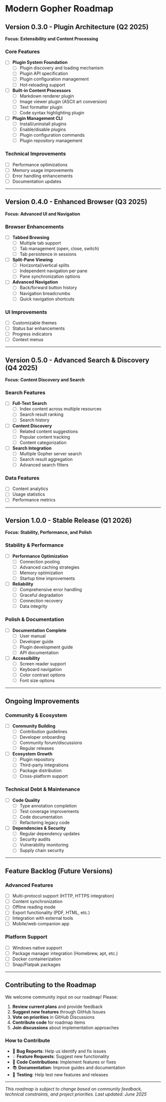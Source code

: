 # Modern Gopher Roadmap

## Version 0.3.0 - Plugin Architecture (Q2 2025)
**Focus: Extensibility and Content Processing**

### Core Features
- [ ] **Plugin System Foundation**
  - [ ] Plugin discovery and loading mechanism
  - [ ] Plugin API specification
  - [ ] Plugin configuration management
  - [ ] Hot-reloading support

- [ ] **Built-in Content Processors**
  - [ ] Markdown renderer plugin
  - [ ] Image viewer plugin (ASCII art conversion)
  - [ ] Text formatter plugin
  - [ ] Code syntax highlighting plugin

- [ ] **Plugin Management CLI**
  - [ ] Install/uninstall plugins
  - [ ] Enable/disable plugins
  - [ ] Plugin configuration commands
  - [ ] Plugin repository management

### Technical Improvements
- [ ] Performance optimizations
- [ ] Memory usage improvements
- [ ] Error handling enhancements
- [ ] Documentation updates

---

## Version 0.4.0 - Enhanced Browser (Q3 2025)
**Focus: Advanced UI and Navigation**

### Browser Enhancements
- [ ] **Tabbed Browsing**
  - [ ] Multiple tab support
  - [ ] Tab management (open, close, switch)
  - [ ] Tab persistence in sessions

- [ ] **Split-Pane Viewing**
  - [ ] Horizontal/vertical splits
  - [ ] Independent navigation per pane
  - [ ] Pane synchronization options

- [ ] **Advanced Navigation**
  - [ ] Back/forward button history
  - [ ] Navigation breadcrumbs
  - [ ] Quick navigation shortcuts

### UI Improvements
- [ ] Customizable themes
- [ ] Status bar enhancements
- [ ] Progress indicators
- [ ] Context menus

---

## Version 0.5.0 - Advanced Search & Discovery (Q4 2025)
**Focus: Content Discovery and Search**

### Search Features
- [ ] **Full-Text Search**
  - [ ] Index content across multiple resources
  - [ ] Search result ranking
  - [ ] Search history

- [ ] **Content Discovery**
  - [ ] Related content suggestions
  - [ ] Popular content tracking
  - [ ] Content categorization

- [ ] **Search Integration**
  - [ ] Multiple Gopher server search
  - [ ] Search result aggregation
  - [ ] Advanced search filters

### Data Features
- [ ] Content analytics
- [ ] Usage statistics
- [ ] Performance metrics

---

## Version 1.0.0 - Stable Release (Q1 2026)
**Focus: Stability, Performance, and Polish**

### Stability & Performance
- [ ] **Performance Optimization**
  - [ ] Connection pooling
  - [ ] Advanced caching strategies
  - [ ] Memory optimization
  - [ ] Startup time improvements

- [ ] **Reliability**
  - [ ] Comprehensive error handling
  - [ ] Graceful degradation
  - [ ] Connection recovery
  - [ ] Data integrity

### Polish & Documentation
- [ ] **Documentation Complete**
  - [ ] User manual
  - [ ] Developer guide
  - [ ] Plugin development guide
  - [ ] API documentation

- [ ] **Accessibility**
  - [ ] Screen reader support
  - [ ] Keyboard navigation
  - [ ] Color contrast options
  - [ ] Font size options

---

## Ongoing Improvements

### Community & Ecosystem
- [ ] **Community Building**
  - [ ] Contribution guidelines
  - [ ] Developer onboarding
  - [ ] Community forum/discussions
  - [ ] Regular releases

- [ ] **Ecosystem Growth**
  - [ ] Plugin repository
  - [ ] Third-party integrations
  - [ ] Package distribution
  - [ ] Cross-platform support

### Technical Debt & Maintenance
- [ ] **Code Quality**
  - [ ] Type annotation completion
  - [ ] Test coverage improvements
  - [ ] Code documentation
  - [ ] Refactoring legacy code

- [ ] **Dependencies & Security**
  - [ ] Regular dependency updates
  - [ ] Security audits
  - [ ] Vulnerability monitoring
  - [ ] Supply chain security

---

## Feature Backlog (Future Versions)

### Advanced Features
- [ ] Multi-protocol support (HTTP, HTTPS integration)
- [ ] Content synchronization
- [ ] Offline reading mode
- [ ] Export functionality (PDF, HTML, etc.)
- [ ] Integration with external tools
- [ ] Mobile/web companion app

### Platform Support
- [ ] Windows native support
- [ ] Package manager integration (Homebrew, apt, etc.)
- [ ] Docker containerization
- [ ] Snap/Flatpak packages

---

## Contributing to the Roadmap

We welcome community input on our roadmap! Please:

1. **Review current plans** and provide feedback
2. **Suggest new features** through GitHub Issues
3. **Vote on priorities** in GitHub Discussions
4. **Contribute code** for roadmap items
5. **Join discussions** about implementation approaches

### How to Contribute
- 🐛 **Bug Reports**: Help us identify and fix issues
- 💡 **Feature Requests**: Suggest new functionality
- 🔧 **Code Contributions**: Implement features or fixes
- 📚 **Documentation**: Improve guides and documentation
- 🧪 **Testing**: Help test new features and releases

---

*This roadmap is subject to change based on community feedback, technical constraints, and project priorities. Last updated: June 2025*

